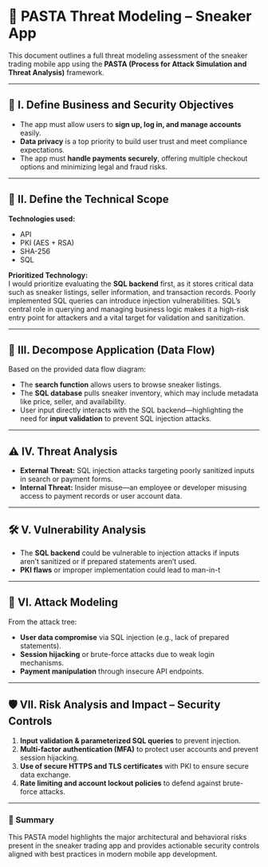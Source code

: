 # 🧠 PASTA Threat Modeling – Sneaker App

This document outlines a full threat modeling assessment of the sneaker trading mobile app using the **PASTA (Process for Attack Simulation and Threat Analysis)** framework.

---

## 🔎 I. Define Business and Security Objectives

- The app must allow users to **sign up, log in, and manage accounts** easily.
- **Data privacy** is a top priority to build user trust and meet compliance expectations.
- The app must **handle payments securely**, offering multiple checkout options and minimizing legal and fraud risks.

---

## 🧰 II. Define the Technical Scope

**Technologies used:**
- API  
- PKI (AES + RSA)  
- SHA-256  
- SQL  

**Prioritized Technology:**  
I would prioritize evaluating the **SQL backend** first, as it stores critical data such as sneaker listings, seller information, and transaction records. Poorly implemented SQL queries can introduce injection vulnerabilities. SQL’s central role in querying and managing business logic makes it a high-risk entry point for attackers and a vital target for validation and sanitization.

---

## 🧩 III. Decompose Application (Data Flow)

Based on the provided data flow diagram:

- The **search function** allows users to browse sneaker listings.
- The **SQL database** pulls sneaker inventory, which may include metadata like price, seller, and availability.
- User input directly interacts with the SQL backend—highlighting the need for **input validation** to prevent SQL injection attacks.

---

## ⚠️ IV. Threat Analysis

- **External Threat:** SQL injection attacks targeting poorly sanitized inputs in search or payment forms.
- **Internal Threat:** Insider misuse—an employee or developer misusing access to payment records or user account data.

---

## 🛠️ V. Vulnerability Analysis

- The **SQL backend** could be vulnerable to injection attacks if inputs aren’t sanitized or if prepared statements aren’t used.
- **PKI flaws** or improper implementation could lead to man-in-t

---

## 🌲 VI. Attack Modeling

From the attack tree:

- **User data compromise** via SQL injection (e.g., lack of prepared statements).
- **Session hijacking** or brute-force attacks due to weak login mechanisms.
- **Payment manipulation** through insecure API endpoints.

---

## 🛡️ VII. Risk Analysis and Impact – Security Controls

1. **Input validation & parameterized SQL queries** to prevent injection.
2. **Multi-factor authentication (MFA)** to protect user accounts and prevent session hijacking.
3. **Use of secure HTTPS and TLS certificates** with PKI to ensure secure data exchange.
4. **Rate limiting and account lockout policies** to defend against brute-force attacks.

---

### 📌 Summary

This PASTA model highlights the major architectural and behavioral risks present in the sneaker trading app and provides actionable security controls aligned with best practices in modern mobile app development.
